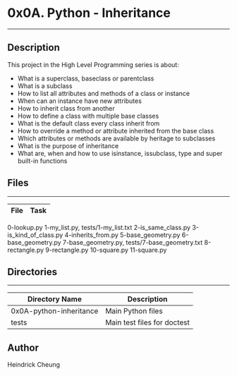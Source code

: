 # 0x0A. Python - Inheritance
---
## Description

This project in the High Level Programming series is about:
* What is a superclass, baseclass or parentclass
* What is a subclass
* How to list all attributes and methods of a class or instance
* When can an instance have new attributes
* How to inherit class from another
* How to define a class with multiple base classes
* What is the default class every class inherit from
* How to override a method or attribute inherited from the base class
* Which attributes or methods are available by heritage to subclasses
* What is the purpose of inheritance
* What are, when and how to use isinstance, issubclass, type and super built-in functions

## Files
---
File|Task
---|---
0-lookup.py
1-my_list.py, tests/1-my_list.txt
2-is_same_class.py
3-is_kind_of_class.py
4-inherits_from.py
5-base_geometry.py
6-base_geometry.py
7-base_geometry.py, tests/7-base_geometry.txt
8-rectangle.py
9-rectangle.py
10-square.py
11-square.py

## Directories
---
Directory Name | Description
---|---
0x0A-python-inheritance | Main Python files
tests | Main test files for doctest

## Author
Heindrick Cheung